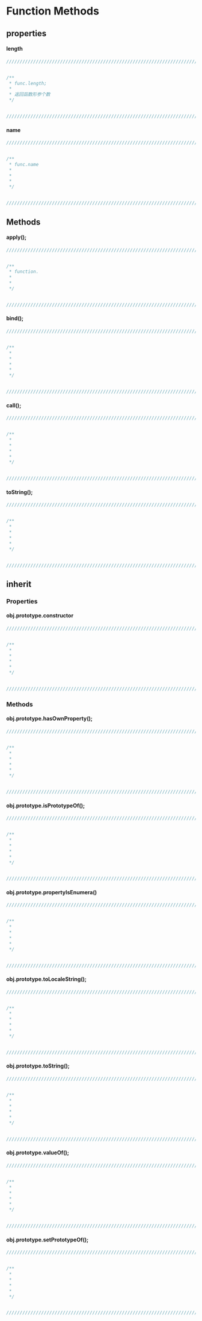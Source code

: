 # Function Methods

## properties

#### length

``` javascript
///////////////////////////////////////////////////////////////////////////////////////////////////////////////////////


/**
 * func.length;
 * 
 * 返回函数形参个数
 */


///////////////////////////////////////////////////////////////////////////////////////////////////////////////////////
```

#### name

``` javascript
///////////////////////////////////////////////////////////////////////////////////////////////////////////////////////


/**
 * func.name
 * 
 * 
 * 
 */


///////////////////////////////////////////////////////////////////////////////////////////////////////////////////////
```

## Methods

#### apply();

``` javascript
///////////////////////////////////////////////////////////////////////////////////////////////////////////////////////


/**
 * function.
 * 
 * 
 */


///////////////////////////////////////////////////////////////////////////////////////////////////////////////////////
```

#### bind();

``` javascript
///////////////////////////////////////////////////////////////////////////////////////////////////////////////////////


/**
 * 
 * 
 * 
 * 
 */


///////////////////////////////////////////////////////////////////////////////////////////////////////////////////////
```

#### call();

``` javascript
///////////////////////////////////////////////////////////////////////////////////////////////////////////////////////


/**
 * 
 * 
 * 
 * 
 */


///////////////////////////////////////////////////////////////////////////////////////////////////////////////////////
```

#### toString();

``` javascript
///////////////////////////////////////////////////////////////////////////////////////////////////////////////////////


/**
 * 
 * 
 * 
 * 
 */


///////////////////////////////////////////////////////////////////////////////////////////////////////////////////////
```

## inherit

### Properties

#### obj.prototype.constructor

``` javascript
///////////////////////////////////////////////////////////////////////////////////////////////////////////////////////


/**
 * 
 * 
 * 
 * 
 */


///////////////////////////////////////////////////////////////////////////////////////////////////////////////////////
```

### Methods

#### obj.prototype.hasOwnProperty();

``` javascript
///////////////////////////////////////////////////////////////////////////////////////////////////////////////////////


/**
 * 
 * 
 * 
 * 
 */


///////////////////////////////////////////////////////////////////////////////////////////////////////////////////////
```

#### obj.prototype.isPrototypeOf();

``` javascript
///////////////////////////////////////////////////////////////////////////////////////////////////////////////////////


/**
 * 
 * 
 * 
 * 
 */


///////////////////////////////////////////////////////////////////////////////////////////////////////////////////////
```

#### obj.prototype.propertyIsEnumera()

``` javascript
///////////////////////////////////////////////////////////////////////////////////////////////////////////////////////


/**
 * 
 * 
 * 
 * 
 */


///////////////////////////////////////////////////////////////////////////////////////////////////////////////////////
```

#### obj.prototype.toLocaleString();

``` javascript
///////////////////////////////////////////////////////////////////////////////////////////////////////////////////////


/**
 * 
 * 
 * 
 * 
 */


///////////////////////////////////////////////////////////////////////////////////////////////////////////////////////
```

#### obj.prototype.toString();

``` javascript
///////////////////////////////////////////////////////////////////////////////////////////////////////////////////////


/**
 * 
 * 
 * 
 * 
 */


///////////////////////////////////////////////////////////////////////////////////////////////////////////////////////
```

#### obj.prototype.valueOf();

``` javascript
///////////////////////////////////////////////////////////////////////////////////////////////////////////////////////


/**
 * 
 * 
 * 
 * 
 */


///////////////////////////////////////////////////////////////////////////////////////////////////////////////////////
```

#### obj.prototype.setPrototypeOf();

``` javascript
///////////////////////////////////////////////////////////////////////////////////////////////////////////////////////


/**
 * 
 * 
 * 
 * 
 */


///////////////////////////////////////////////////////////////////////////////////////////////////////////////////////
```
